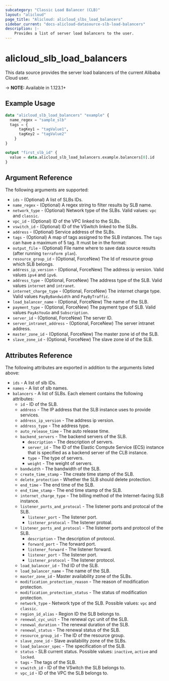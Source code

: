 ```yaml
---
subcategory: "Classic Load Balancer (CLB)"
layout: "alicloud"
page_title: "Alicloud: alicloud_slbs_load_balancers"
sidebar_current: "docs-alicloud-datasource-slb-load-balancers"
description: |-
    Provides a list of server load balancers to the user.
---
```


# alicloud\_slb\_load\_balancers

This data source provides the server load balancers of the current Alibaba Cloud user.

-> **NOTE:** Available in 1.123.1+

## Example Usage

```terraform
data "alicloud_slb_load_balancers" "example" {
  name_regex = "sample_slb"
  tags = {
      tagKey1 = "tagValue1",
      tagKey2 = "tagValue2"
    }
}

output "first_slb_id" {
  value = data.alicloud_slb_load_balancers.example.balancers[0].id
}
```

## Argument Reference

The following arguments are supported:

* `ids` - (Optional) A list of SLBs IDs.
* `name_regex` - (Optional) A regex string to filter results by SLB name.
* `network_type` - (Optional) Network type of the SLBs. Valid values: `vpc` and `classic`.
* `vpc_id` - (Optional) ID of the VPC linked to the SLBs.
* `vswitch_id` - (Optional) ID of the VSwitch linked to the SLBs.
* `address` - (Optional) Service address of the SLBs.
* `tags` - (Optional) A map of tags assigned to the SLB instances. The `tags` can have a maximum of 5 tag. It must be in the format:
* `output_file` - (Optional) File name where to save data source results (after running `terraform plan`).
* `resource_group_id` - (Optional, ForceNew) The Id of resource group which SLB belongs.
* `address_ip_version` - (Optional, ForceNew) The address ip version. Valid values `ipv4` and `ipv6`.
* `address_type` - (Optional, ForceNew) The address type of the SLB. Valid values `internet` and `intranet`.
* `internet_charge_type` - (Optional, ForceNew) The internet charge type. Valid values `PayByBandwidth` and `PayByTraffic`.
* `load_balancer_name` - (Optional, ForceNew) The name of the SLB.
* `payment_type` - (Optional, ForceNew) The payment type of SLB. Valid values `PayAsYouGo` and `Subscription`.
* `server_id` - (Optional, ForceNew) The server ID.
* `server_intranet_address` - (Optional, ForceNew) The server intranet address.
* `master_zone_id` - (Optional, ForceNew) The master zone id of the SLB.
* `slave_zone_id` - (Optional, ForceNew) The slave zone id of the SLB.

## Attributes Reference

The following attributes are exported in addition to the arguments listed above:

* `ids` - A list of slb IDs.
* `names` - A list of slb names.
* `balancers` - A list of SLBs. Each element contains the following attributes:
    * `id` - ID of the SLB.
    * `address` - The IP address that the SLB instance uses to provide services.
    * `address_ip_version` - The address ip version.
    * `address_type` - The address type.
    * `auto_release_time` - The auto release time.
    * `backend_servers` - The backend servers of the SLB.
        * `description` - The description of servers.
        * `server_id` - The ID of the Elastic Compute Service (ECS) instance that is specified as a backend server of the CLB instance.
        * `type` - The type of servers.
        * `weight` - The weight of servers.
    * `bandwidth` - The bandwidth of the SLB.
    * `create_time_stamp` - The create time stamp of the SLB.
    * `delete_protection` - Whether the SLB should delete protection.
    * `end_time` - The end time of the SLB.
    * `end_time_stamp` - The end time stamp of the SLB.
    * `internet_charge_type` - The billing method of the Internet-facing SLB instance.
    * `listener_ports_and_protocal` - The listener ports and protocal of the SLB.
        * `listener_port` - The listener port.
        * `listener_protocal` - The listener protoal.
    * `listener_ports_and_protocol` - The listener ports and protocol of the SLB.
        * `description` - The description of protocol.
        * `forward_port` - The forward port.
        * `listener_forward` - The listener forward.
        * `listener_port` - The listener port.
        * `listener_protocol` - The listener protocol.
    * `load_balancer_id` - Thd ID of the SLB.
    * `load_balancer_name` - The name of the SLB.
    * `master_zone_id` - Master availability zone of the SLBs.
    * `modification_protection_reason` - The reason of modification protection.
    * `modification_protection_status` - The status of modification protection.
    * `network_type` -  Network type of the SLB. Possible values: `vpc` and `classic`.
    * `region_id_alias` - Region ID the SLB belongs to.
    * `renewal_cyc_unit` - The renewal cyc unit of the SLB.
    * `renewal_duration` - The renewal duration of the SLB.
    * `renewal_status` - The renewal status of the SLB.
    * `resource_group_id` - The ID of the resource group.
    * `slave_zone_id` - Slave availability zone of the SLBs.
    * `load_balancer_spec` - The specification of the SLB.
    * `status` - SLB current status. Possible values: `inactive`, `active` and `locked`.
    * `tags` - The tags of the SLB.
    * `vswitch_id` - ID of the VSwitch the SLB belongs to.
    * `vpc_id` - ID of the VPC the SLB belongs to.
